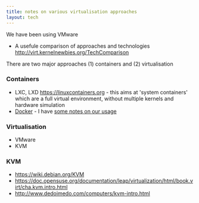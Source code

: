 ```yaml
---
title: notes on various virtualisation approaches
layout: tech
---
```

We have been using VMware

* A usefule comparison of approaches and technologies <http://virt.kernelnewbies.org/TechComparison>

There are two major approaches (1) containers and (2) virtualisation

### Containers

* LXC, LXD <https://linuxcontainers.org> - this aims at 'system containers' which are a full virtual environment, without multiple kernels and hardware simulation
* [Docker](https://docker.com) - I have [some notes on our usage](docker.html)

### Virtualisation

* VMware
* KVM

### KVM

* <https://wiki.debian.org/KVM>
* <https://doc.opensuse.org/documentation/leap/virtualization/html/book.virt/cha.kvm.intro.html>
* <http://www.dedoimedo.com/computers/kvm-intro.html>
